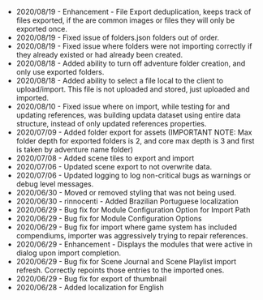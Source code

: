* 2020/08/19 - Enhancement - File Export deduplication, keeps track of files exported, if the are common images or files they will only be exported once.
* 2020/08/19 - Fixed issue of folders.json folders out of order.
* 2020/08/19 - Fixed issue where folders were not importing correctly if they already existed or had already been created.
* 2020/08/18 - Added ability to turn off adventure folder creation, and only use exported folders.
* 2020/08/18 - Added ability to select a file local to the client to upload/import.  This file is not uploaded and stored, just uploaded and imported.
* 2020/08/10 - Fixed issue where on import, while testing for and updating references, was building updata dataset using entire data structure, instead of only updated references properties.
* 2020/07/09 - Added folder export for assets (IMPORTANT NOTE: Max folder depth for exported folders is 2, and core max depth is 3 and first is taken by adventure name folder)
* 2020/07/08 - Added scene tiles to export and import
* 2020/07/06 - Updated scene export to not overwrite data.
* 2020/07/06 - Updated logging to log non-critical bugs as warnings or debug level messages.
* 2020/06/30 - Moved or removed styling that was not being used.
* 2020/06/30 - rinnocenti - Added Brazilian Portuguese localization
* 2020/06/29 - Bug fix for Module Configuration Option for Import Path
* 2020/06/29 - Bug fix for Module Configuration Options
* 2020/06/29 - Bug fix for import where game system has included compendiums, importer was aggressively trying to repair references.
* 2020/06/29 - Enhancement - Displays the modules that were active in dialog upon import completion.
* 2020/06/29 - Bug fix for Scene Journal and Scene Playlist import refresh.   Correctly repoints those entries to the imported ones.
* 2020/06/29 - Bug fix for export of thumbnail 
* 2020/06/28 - Added localization for English